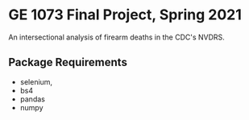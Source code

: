 # GE 1073 Final Project, Spring 2021
An intersectional analysis of firearm deaths in the CDC's NVDRS.

## Package Requirements
- selenium,
- bs4
- pandas
- numpy


